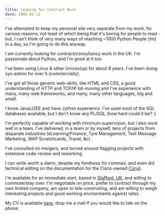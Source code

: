 ```yaml
---
title: Looking for Contract Work
date: 2005-02-11
---
```


I've attempted to keep my personal site very separate from my work, for
various reasons, not least of which being that it's boring for people to
read - but, I can't think of very many ways of reaching ~1000 Python People
(tm) in a day, so I'm going to do this anyway.

I am currently looking for contract/consultancy work in the UK. I'm
passionate about Python, and I'm good at it too.

I've been using Linux & other Unices(sp) for about 8 years. I've been doing
sys-admin for over 5 (commercially).

I've got all those generic web-skills, like HTML and CSS, a good understanding
of HTTP and TCP/IP bit-moving and I've experience with many, many web
frameworks, and many, many other languages, big and small.

I know Java/J2EE and have Jython experience. I've used most of the SQL
databases available, but I don't know any PL/SQL (how hard could it be? :)

I'm perfectly capable of working with minimum supervision, but I also
work well in a team. I've delivered, in a team or by myself, tens of
projects from disparate industries (eLearning/Finance, Tyre Management,
Text Message Marketing, WAP Scratchcards, Travel, &c). 

I've consulted on mergers, and turned around flagging projects with extensive
code-review and reworking.

I can write worth a damn, despite my fondness for commas, and even did
technical editing on the documentation for the Cisco-owned [Corvil][2].

I'm available for an immediate start, based in [Stafford, UK][3], and willing
to commute/stay over. I'm negotiable on price, prefer to contract through my
own limited company, am open to tele-commuting, and am willing to weigh
interesting projects and good working environments against rates.

My CV is available [here][1], drop me a mail if you would like to talk on
the phone.

[1]: /cv.html
[2]: http://www.corvil.com/
[3]: http://www.multimap.com/map/browse.cgi?client=public&X=390000&Y=320000&width=500&height=300&gride=&gridn=&srec=0&coordsys=gb&db=pc&addr1=&addr2=&addr3=&pc=ST16&advanced=&local=&localinfosel=&kw=&inmap=&table=&ovtype=&zm=1&scale=1000000
